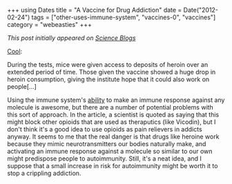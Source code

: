 +++
using Dates
title = "A Vaccine for Drug Addiction"
date = Date("2012-02-24")
tags = ["other-uses-immune-system", "vaccines-0", "vaccines"]
category = "webeasties"
+++

_This post initially appeared on [Science Blogs](http://scienceblogs.com/webeasties)_

[Cool](http://www.guardian.co.uk/world/2012/feb/24/mexican-scientists-test-heroin-vaccine):

During the tests, mice were given access to deposits of heroin over an extended period of time. Those given the vaccine showed a huge drop in heroin consumption, giving the institute hope that it could also work on people[...]

Using the immune system's [ability](http://scienceblogs.com/webeasties/2011/08/the_god_of_b-cells.php) to make an immune response against any molecule is awesome, but there are a number of potential problems with this sort of approach. In the article, a scientist is quoted as saying that this might block other opioids that are used as theraputics (like Vicodin), but I don't think it's a good idea to use opioids as pain relievers in addicts anyway. It seems to me that the real danger is that drugs like heroine work because they mimic neurotransmitters our bodies naturally make, and activating an immune response against a molecule so similar to our own might predispose people to autoimmunity. Still, it's a neat idea, and I suppose that a small increase in risk for autoimmunity might be worth it to stop a crippling addiction.

      
  
